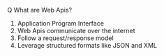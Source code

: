Q What are Web Apis?

1. Application Program Interface
2. Web Apis communicate over the internet
3. Follow a request/response model
4. Leverage structured formats like JSON and XML
